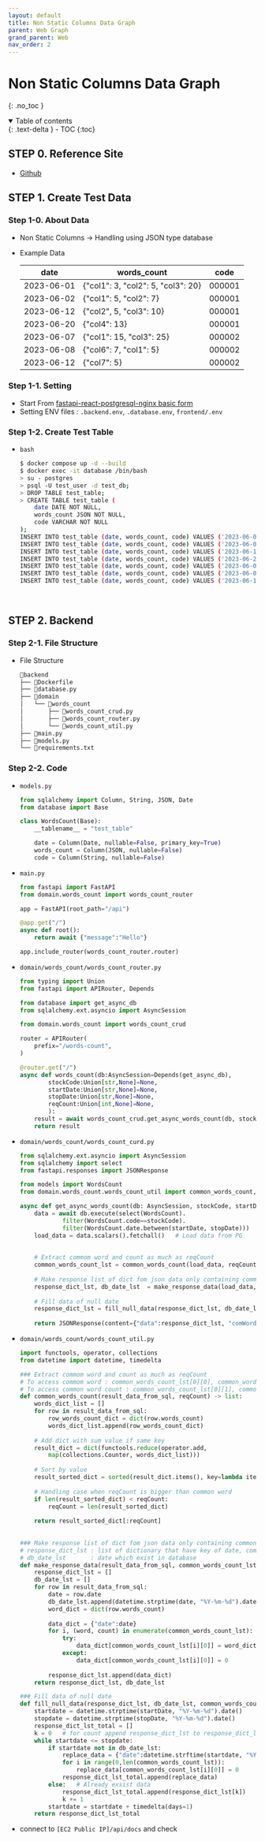 ```yaml
---
layout: default
title: Non Static Columns Data Graph
parent: Web Graph
grand_parent: Web
nav_order: 2
---
```


# Non Static Columns Data Graph

{: .no_toc }

<details open markdown="block">
  <summary>
    Table of contents
  </summary>
  {: .text-delta }
- TOC
{:toc}
</details>

<!------------------------------------ STEP ------------------------------------>

## STEP 0. Reference Site

* [Github]()

## STEP 1. Create Test Data

### Step 1-0. About Data

* Non Static Columns → Handling using JSON type database
* Example Data

	|date|words_count|code|
	|---|---|---|
	|2023-06-01|{"col1": 3, "col2": 5, "col3": 20}|000001|
	|2023-06-02|{"col1": 5, "col2": 7}|000001|
	|2023-06-12|{"col2", 5, "col3": 10}|000001|
	|2023-06-20|{"col4": 13}|000001|
	|2023-06-07|{"col1": 15, "col3": 25}|000002|
	|2023-06-08|{"col6": 7, "col1": 5}|000002|
	|2023-06-12|{"col7": 5}|000002|



### Step 1-1. Setting
* Start From [fastapi-react-postgresql-nginx basic form](https://github.com/merucode/form/tree/fastapi-react-postgresql-nginx_basic)
* Setting ENV files : `.backend.env`, `.database.env`, `frontend/.env`


### Step 1-2. Create Test Table

* `bash`

	```bash
	$ docker compose up -d --build
	$ docker exec -it database /bin/bash
	> su - postgres
	> psql -U test_user -d test_db;
	> DROP TABLE test_table;
	> CREATE TABLE test_table (
		date DATE NOT NULL, 
		words_count JSON NOT NULL,
	    code VARCHAR NOT NULL
	);
	INSERT INTO test_table (date, words_count, code) VALUES ('2023-06-01','{"col1": 3, "col2": 5, "col3": 20}', '000001');
	INSERT INTO test_table (date, words_count, code) VALUES ('2023-06-02', '{"col1": 5, "col2": 7}', '000001');
	INSERT INTO test_table (date, words_count, code) VALUES ('2023-06-12','{"col2": 5, "col3": 10}', '000001');
	INSERT INTO test_table (date, words_count, code) VALUES ('2023-06-20','{"col4": 13}', '000001');
	INSERT INTO test_table (date, words_count, code) VALUES ('2023-06-07','{"col1": 15, "col3": 25}', '000002');
	INSERT INTO test_table (date, words_count, code) VALUES ('2023-06-08','{"col6": 7, "col1": 5}', '000002');
	INSERT INTO test_table (date, words_count, code) VALUES ('2023-06-12','{"col7": 5}', '000002');
	```

<br>


## STEP 2. Backend

### Step 2-1. File Structure

* File Structure

	```bash
	📁backend
	├── 📄Dockerfile
	├── 📄database.py
	├── 📁domain
	│   └── 📁words_count
	│       ├── 📄words_count_crud.py
	│       ├── 📄words_count_router.py
	│       └── 📄words_count_util.py
	├── 📄main.py
	├── 📄models.py
	└── 📄requirements.txt
	```

### Step 2-2. Code

* `models.py`

	```python
	from sqlalchemy import Column, String, JSON, Date
	from database import Base

	class WordsCount(Base):
	    __tablename__ = "test_table" 

	    date = Column(Date, nullable=False, primary_key=True)
	    words_count = Column(JSON, nullable=False)
	    code = Column(String, nullable=False)
	```


* `main.py`

	```python
	from fastapi import FastAPI
	from domain.words_count import words_count_router

	app = FastAPI(root_path="/api")

	@app.get("/")
	async def root():
	    return await {"message":"Hello"}

	app.include_router(words_count_router.router)
	``` 


* `domain/words_count/words_count_router.py`

	```python
	from typing import Union
	from fastapi import APIRouter, Depends

	from database import get_async_db
	from sqlalchemy.ext.asyncio import AsyncSession 

	from domain.words_count import words_count_crud

	router = APIRouter(
	    prefix="/words-count",
	)

	@router.get("/")
	async def words_count(db:AsyncSession=Depends(get_async_db), 
	        stockCode:Union[str,None]=None, 
	        startDate:Union[str,None]=None, 
	        stopDate:Union[str,None]=None,
	        reqCount:Union[int,None]=None,
	        ):
	    result = await words_count_crud.get_async_words_count(db, stockCode=stockCode, startDate=startDate, stopDate=stopDate, reqCount=reqCount)
	    return result
	``` 

* `domain/words_count/words_count_curd.py`
 
	```python
	from sqlalchemy.ext.asyncio import AsyncSession
	from sqlalchemy import select
	from fastapi.responses import JSONResponse

	from models import WordsCount
	from domain.words_count.words_count_util import common_words_count, make_response_data, fill_null_data

	async def get_async_words_count(db: AsyncSession, stockCode, startDate, stopDate, reqCount):
	    data = await db.execute(select(WordsCount).
	            filter(WordsCount.code==stockCode).
	            filter(WordsCount.date.between(startDate, stopDate)))
	    load_data = data.scalars().fetchall()   # Load data from PG
	    
	    
	    # Extract commom word and count as much as reqCount
	    common_words_count_lst = common_words_count(load_data, reqCount)
	    
		# Make response list of dict fom json data only containing common words 
	    response_dict_lst, db_date_lst  = make_response_data(load_data, common_words_count_lst)
	    
	    # Fill data of null date
	    response_dict_lst = fill_null_data(response_dict_lst, db_date_lst, common_words_count_lst, startDate, stopDate)
	    
	    return JSONResponse(content={"data":response_dict_lst, "comWords":common_words_count_lst})
	```

*  `domain/words_count/words_count_util.py`

	```python
	import functools, operator, collections
	from datetime import datetime, timedelta

	### Extract commom word and count as much as reqCount
	# To access commom word : common_words_count_lst[0][0], common_words_count_lst[1][0] ...
	# To access common word count : common_words_count_lst[0][1], common_words_count_lst[1][1] ...
	def common_words_count(result_data_from_sql, reqCount) -> list:
	    words_dict_list = []
	    for row in result_data_from_sql:
	        row_words_count_dict = dict(row.words_count)
	        words_dict_list.append(row_words_count_dict)
	    
	    # Add dict with sum value if same key
	    result_dict = dict(functools.reduce(operator.add,
	        map(collections.Counter, words_dict_list)))
	   
	    # Sort by value
	    result_sorted_dict = sorted(result_dict.items(), key=lambda item: item[1], reverse = True) 
	    
	    # Handling case when reqCount is bigger than common word
	    if len(result_sorted_dict) < reqCount:
	        reqCount = len(result_sorted_dict)
	        
	    return result_sorted_dict[:reqCount]
	    
	    
	### Make response list of dict fom json data only containing common words 
	# response_dict_lst : list of dictionary that have key of date, common words 
	# db_date_lst       : date which exist in database
	def make_response_data(result_data_from_sql, common_words_count_lst):
	    response_dict_lst = []
	    db_date_lst = []
	    for row in result_data_from_sql:
	        date = row.date
	        db_date_lst.append(datetime.strptime(date, "%Y-%m-%d").date())
	        word_dict = dict(row.words_count)
	        
	        data_dict = {"date":date}
	        for i, (word, count) in enumerate(common_words_count_lst):
	            try:
	                data_dict[common_words_count_lst[i][0]] = word_dict[word] 
	            except:
	                data_dict[common_words_count_lst[i][0]] = 0
	                
	        response_dict_lst.append(data_dict)
	    return response_dict_lst, db_date_lst

	### Fill data of null date
	def fill_null_data(response_dict_lst, db_date_lst, common_words_count_lst, startdate, stopdate):
	    startdate = datetime.strptime(startDate, "%Y-%m-%d").date()
	    stopdate = datetime.strptime(stopDate, "%Y-%m-%d").date()
	    response_dict_lst_total = []
	    k = 0   # for count append response_dict_lst to response_dict_lst_total
	    while startdate <= stopdate:
	        if startdate not in db_date_lst:
	            replace_data = {"date":datetime.strftime(startdate, "%Y-%m-%d")}
	            for i in range(0,len(common_words_count_lst)):
	                replace_data[common_words_count_lst[i][0]] = 0
	            response_dict_lst_total.append(replace_data)        
	        else:   # Already exsist data
	            response_dict_lst_total.append(response_dict_lst[k])
	            k += 1
	        startdate = startdate + timedelta(days=1)
	    return response_dict_lst_total
	``` 

* connect to `[EC2 Public IP]/api/docs` and check

<br>
